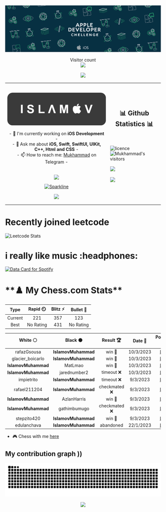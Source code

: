 
<p align="center">
  <img src="https://github.com/IslamovMukhammad/IslamovMukhammad/blob/main/GIFapple.gif" >
</p>
<p align="center"> 
  Visitor count<br>
  <img src="https://profile-counter.glitch.me/IslamovMukhammad/count.svg" />
</p>

<!-- <h2 align="center">Hello! Welcome to Mukhammad's Github page </h2> -->
<p align="center"> 
  <img src="https://readme-typing-svg.demolab.com?font=Fira+Code&pause=1000&color=56F7AD&width=435&lines=Hello!+Welcome+to+Mukhammad's+Github+page" />
</p>

<p align="center">
<table align="center">
   <tr >
      <td>
         <h2><a href="https://t.me/iMacBro"><img align="center" src="https://github.com/IslamovMukhammad/mukhammad/blob/main/oie_png-4.png?raw=true" width="600px"/></a></h2>
         <p align="center">
         - 🔭 I'm currently working on <strong>iOS Development</strong> -
         <br/>
         - 💬 Ask me about <strong>iOS, Swift, SwiftUI, UIKit, C++, Html and CSS</strong> -
         <br/>
         - 📫 How to reach me: <a href="https://t.me/iCe1m">Mukhammad</a> on Telegram -
         <br/>
                     </p>
         <br/>
        <div align=center>
    <a href="https://github.com/anuraghazra/github-readme-stats">
      <img align="center" src="https://github-readme-stats.vercel.app/api/top-langs/?username=IslamovMukhammad&hide=c%23,powershell,Html,Python,Mathematica,Ruby,Objective-C,Objective-C%2b%2b,Cuda&title_color=61dafb&text_color=ffffff&icon_color=61dafb&bg_color=20232a&langs_count=8&layout=compact&border_color=61dafb&hide_border=true" />
    </a>
  </div>
         <p align="center">                     
<!--              <img align="center" src="https://github-readme-stats.vercel.app/api/top-langs/?username=IslamovMukhammad&theme=radical&hide_border=true&count-private=true" /> -->
         </p> 
        <p align="center"><a href="https://stars.medv.io/Naereen/badges"><img src="https://stars.medv.io/Naereen/badges.svg" alt="Sparkline"></a></p>
         <p align="center">
            <img align="center" src="https://github-profile-trophy.vercel.app/?username=IslamovMukhammad&title=Commit,Stars,MultipleLanguage,Followers,Repositories,PullRequest,Issues&theme=juicyfresh&no-bg=true&no-frame=true"/>
         </p>
      </td>
      <td >
      <h2 align="center">📊 Github Statistics 📊 </h2>   
         <br/>
         <p align="left"> 
           <img align="center" src="https://badgen.net/github/license/Naereen/Strapdown.js" alt="licence" /> 
<!--     visitors         -->
           <img align="center" src="https://visitor-badge.glitch.me/badge?page_id=IslamovMukhammad.visitor-badge" alt="Mukhammad's visitors" />
<!--     visitors         -->
            </p>
         <img align="center" src="http://github-readme-streak-stats.herokuapp.com?user=IslamovMukhammad&theme=github-dark&hide_border=true&date_format=M%20j%5B%2C%20Y%5D" /><b/r></br><br/>
         <img align="center" src="https://github-readme-stats.vercel.app/api?username=IslamovMukhammad&theme=radical&show_icons=true&hide_border=true" />
          <br/><br/>
<!--                   <p align="center">
                    <a href="https://guilyx.vercel.app/api/now-playing?open">
                      <img src="https://guilyx.vercel.app/api/now-playing">
                    </a>
                  </p> -->
      </td>
   </tr>
</table>
</p>
<h1>
   Recently joined leetcode
</h1>

![Leetcode Stats](https://leetcard.jacoblin.cool/MuhammadIslamov?theme=nord)

<h1>
  i really like music :headphones:
</h1>

<a href="https://www.data-card-for-spotify.com/card?user_id=31ziehm6apuzanaqu7v5y7ruzdsy">
  <img src="https://www.data-card-for-spotify.com/api/card?user_id=31ziehm6apuzanaqu7v5y7ruzdsy" alt="Data Card for Spotify">
</a>

<h1>
  **♟️ My Chess.com Stats** 
</h1>


<!--START_SECTION:chessStats-->
<!-- Automatically generated with https://github.com/Balastrong/chess-stats-action -->

| Type | Rapid ⏲️ | Blitz ⚡ | Bullet 🔫 |
|:---:|:---:|:---:|:---:|
| Current | 221 | 357 | 123 |
| Best | No Rating | 431 | No Rating |

| White ⚪ | Black ⚫ | Result 🏆 | Date 📅 | Position 🗺️ | Type 🕕 |
|:---:|:---:|:---:|:---:|:---:|:---:|
| rafazGsousa | **IslamovMuhammad** | win 🥇 | 10/3/2023 | <a href="http://www.ee.unb.ca/cgi-bin/tervo/fen.pl?select=5r2/3QNkpp/4pp2/8/2P5/7P/5qPK/8 w - -">Link</a> | Blitz |
| glacier_boicarlo | **IslamovMuhammad** | win 🥇 | 10/3/2023 | <a href="http://www.ee.unb.ca/cgi-bin/tervo/fen.pl?select=1n2k3/1ppb4/8/8/8/8/q7/1r1K4 w - -">Link</a> | Blitz |
| **IslamovMuhammad** | MatLmao | win 🥇 | 10/3/2023 | <a href="http://www.ee.unb.ca/cgi-bin/tervo/fen.pl?select=3kr3/2Q4R/8/1p4p1/pb1nr3/1P6/1P4PP/3RN1K1 b - -">Link</a> | Blitz |
| **IslamovMuhammad** | jarednumber2 | timeout ❌ | 10/3/2023 | <a href="http://www.ee.unb.ca/cgi-bin/tervo/fen.pl?select=4k3/p7/2n3K1/7R/3q4/8/7P/7r w - -">Link</a> | Blitz |
| impietrito | **IslamovMuhammad** | timeout ❌ | 9/3/2023 | <a href="http://www.ee.unb.ca/cgi-bin/tervo/fen.pl?select=1r4k1/6pp/5p2/P7/8/8/1p3PPP/3R2K1 b - -">Link</a> | Blitz |
| rafael211204 | **IslamovMuhammad** | checkmated ❌ | 9/3/2023 | <a href="http://www.ee.unb.ca/cgi-bin/tervo/fen.pl?select=r1bq1rk1/2p1pp1Q/1p4p1/p2p2N1/6n1/2N3P1/PP2PP1P/n2K1B1R b - -">Link</a> | Blitz |
| **IslamovMuhammad** | AzlanHarris | win 🥇 | 9/3/2023 | <a href="http://www.ee.unb.ca/cgi-bin/tervo/fen.pl?select=5k1Q/2p5/8/5P2/7P/3B4/4KP2/7R b - -">Link</a> | Blitz |
| **IslamovMuhammad** | gathimbumugo | checkmated ❌ | 9/3/2023 | <a href="http://www.ee.unb.ca/cgi-bin/tervo/fen.pl?select=r3kbnr/ppp2ppp/3p4/3N4/3n3P/8/PPq2P1P/RKB2B1R w kq -">Link</a> | Blitz |
| stepzito420 | **IslamovMuhammad** | win 🥇 | 9/3/2023 | <a href="http://www.ee.unb.ca/cgi-bin/tervo/fen.pl?select=4K3/7q/2k5/8/8/8/8/8 w - -">Link</a> | Blitz |
| edulanchava | **IslamovMuhammad** | abandoned  | 22/1/2023 | <a href="http://www.ee.unb.ca/cgi-bin/tervo/fen.pl?select=2k3n1/2n5/2r5/R2p4/8/2RK4/P3N3/2N5 b - -">Link</a> | Rapid |

<!--END_SECTION:chessStats-->
- 🎮 Chess with me [here](https://chess.com/play/IslamovMuhammad)

## My contribution graph ))

<picture>
  <source media="(prefers-color-scheme: dark)" srcset="https://raw.githubusercontent.com/IslamovMukhammad/IslamovMukhammad/output/github-contribution-grid-snake-dark.svg">
  <source media="(prefers-color-scheme: light)" srcset="https://raw.githubusercontent.com/IslamovMukhammad/IslamovMukhammad/output/github-contribution-grid-snake.svg">
  <img alt="github contribution grid snake animation" src="https://raw.githubusercontent.com/IslamovMukhammad/IslamovMukhammad/output/github-contribution-grid-snake.svg">
</picture>

<p align="center">
  <img src="https://capsule-render.vercel.app/api?type=waving&color=gradient&height=60&section=footer"/>
</p>
